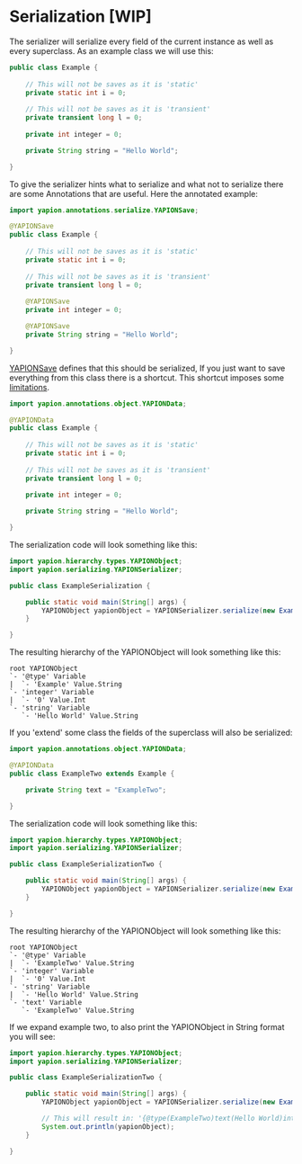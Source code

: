 # Serialization [WIP]

The serializer will serialize every field of the current instance as well as every superclass.
As an example class we will use this:
```java
public class Example {
    
    // This will not be saves as it is 'static'
    private static int i = 0;
    
    // This will not be saves as it is 'transient'
    private transient long l = 0;
    
    private int integer = 0;

    private String string = "Hello World";

}
```

To give the serializer hints what to serialize and what not to serialize there are some Annotations that are useful.
Here the annotated example:
```java
import yapion.annotations.serialize.YAPIONSave;

@YAPIONSave
public class Example {
    
    // This will not be saves as it is 'static'
    private static int i = 0;
    
    // This will not be saves as it is 'transient'
    private transient long l = 0;
    
    @YAPIONSave
    private int integer = 0;

    @YAPIONSave
    private String string = "Hello World";

}
```

[YAPIONSave](https://github.com/yoyosource/YAPION/blob/master/src/main/java/yapion/annotations/serialize/YAPIONSave.java) defines that this should be serialized, If you just want to save everything from this class there is a shortcut. This shortcut imposes some [limitations](https://github.com/yoyosource/YAPION/blob/master/src/main/java/yapion/annotations/object/YAPIONData.java).
```java
import yapion.annotations.object.YAPIONData;

@YAPIONData
public class Example {
    
    // This will not be saves as it is 'static'
    private static int i = 0;
    
    // This will not be saves as it is 'transient'
    private transient long l = 0;
    
    private int integer = 0;

    private String string = "Hello World";

}
```

The serialization code will look something like this:

```java
import yapion.hierarchy.types.YAPIONObject;
import yapion.serializing.YAPIONSerializer;

public class ExampleSerialization {

    public static void main(String[] args) {
        YAPIONObject yapionObject = YAPIONSerializer.serialize(new Example());
    }

}
```

The resulting hierarchy of the YAPIONObject will look something like this:

```
root YAPIONObject
`- '@type' Variable
|  `- 'Example' Value.String
`- 'integer' Variable
|  `- '0' Value.Int
`- 'string' Variable
   `- 'Hello World' Value.String
```

If you 'extend' some class the fields of the superclass will also be serialized:

```java
import yapion.annotations.object.YAPIONData;

@YAPIONData
public class ExampleTwo extends Example {

    private String text = "ExampleTwo";

}
```

The serialization code will look something like this:

```java
import yapion.hierarchy.types.YAPIONObject;
import yapion.serializing.YAPIONSerializer;

public class ExampleSerializationTwo {

    public static void main(String[] args) {
        YAPIONObject yapionObject = YAPIONSerializer.serialize(new ExampleTwo());
    }

}
```

The resulting hierarchy of the YAPIONObject will look something like this:

```
root YAPIONObject
`- '@type' Variable
|  `- 'ExampleTwo' Value.String
`- 'integer' Variable
|  `- '0' Value.Int
`- 'string' Variable
|  `- 'Hello World' Value.String
`- 'text' Variable
   `- 'ExampleTwo' Value.String
```

If we expand example two, to also print the YAPIONObject in String format you will see:

```java
import yapion.hierarchy.types.YAPIONObject;
import yapion.serializing.YAPIONSerializer;

public class ExampleSerializationTwo {

    public static void main(String[] args) {
        YAPIONObject yapionObject = YAPIONSerializer.serialize(new ExampleTwo());

        // This will result in: '{@type(ExampleTwo)text(Hello World)integer(0)string(Hello World)}'
        System.out.println(yapionObject);
    }

}
```